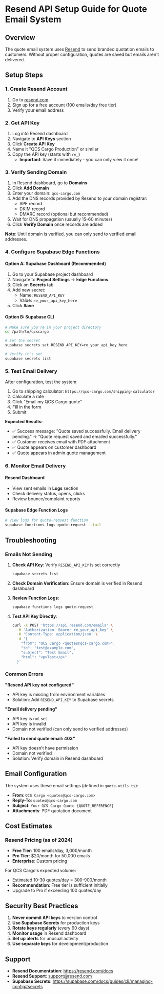 # Resend API Setup Guide for Quote Email System

## Overview
The quote email system uses [Resend](https://resend.com) to send branded quotation emails to customers. Without proper configuration, quotes are saved but emails aren't delivered.

## Setup Steps

### 1. Create Resend Account
1. Go to [resend.com](https://resend.com)
2. Sign up for a free account (100 emails/day free tier)
3. Verify your email address

### 2. Get API Key
1. Log into Resend dashboard
2. Navigate to **API Keys** section
3. Click **Create API Key**
4. Name it "QCS Cargo Production" or similar
5. Copy the API key (starts with `re_`)
   - **Important**: Save it immediately - you can only view it once!

### 3. Verify Sending Domain
1. In Resend dashboard, go to **Domains**
2. Click **Add Domain**
3. Enter your domain: `qcs-cargo.com`
4. Add the DNS records provided by Resend to your domain registrar:
   - SPF record
   - DKIM record  
   - DMARC record (optional but recommended)
5. Wait for DNS propagation (usually 15-60 minutes)
6. Click **Verify Domain** once records are added

**Note**: Until domain is verified, you can only send to verified email addresses.

### 4. Configure Supabase Edge Functions

#### Option A: Supabase Dashboard (Recommended)
1. Go to your Supabase project dashboard
2. Navigate to **Project Settings** → **Edge Functions**
3. Click on **Secrets** tab
4. Add new secret:
   - Name: `RESEND_API_KEY`
   - Value: `re_your_api_key_here`
5. Click **Save**

#### Option B: Supabase CLI
```bash
# Make sure you're in your project directory
cd /path/to/qcscargo

# Set the secret
supabase secrets set RESEND_API_KEY=re_your_api_key_here

# Verify it's set
supabase secrets list
```

### 5. Test Email Delivery

After configuration, test the system:

1. Go to shipping calculator: `https://qcs-cargo.com/shipping-calculator`
2. Calculate a rate
3. Click "Email my QCS Cargo quote"
4. Fill in the form
5. Submit

**Expected Results:**
- ✅ Success message: "Quote saved successfully. Email delivery pending." → "Quote request saved and emailed successfully."
- ✅ Customer receives email with PDF attachment
- ✅ Quote appears on customer dashboard
- ✅ Quote appears in admin quote management

### 6. Monitor Email Delivery

#### Resend Dashboard
- View sent emails in **Logs** section
- Check delivery status, opens, clicks
- Review bounce/complaint reports

#### Supabase Edge Function Logs
```bash
# View logs for quote-request function
supabase functions logs quote-request --tail
```

## Troubleshooting

### Emails Not Sending
1. **Check API Key**: Verify `RESEND_API_KEY` is set correctly
   ```bash
   supabase secrets list
   ```

2. **Check Domain Verification**: Ensure domain is verified in Resend dashboard

3. **Review Function Logs**:
   ```bash
   supabase functions logs quote-request
   ```

4. **Test API Key Directly**:
   ```bash
   curl -X POST 'https://api.resend.com/emails' \
     -H 'Authorization: Bearer re_your_api_key' \
     -H 'Content-Type: application/json' \
     -d '{
       "from": "QCS Cargo <quotes@qcs-cargo.com>",
       "to": "test@example.com",
       "subject": "Test Email",
       "html": "<p>Test</p>"
     }'
   ```

### Common Errors

**"Resend API key not configured"**
- API key is missing from environment variables
- Solution: Add `RESEND_API_KEY` to Supabase secrets

**"Email delivery pending"**
- API key is not set
- API key is invalid
- Domain not verified (can only send to verified addresses)

**"Failed to send quote email: 403"**
- API key doesn't have permission
- Domain not verified
- Solution: Verify domain in Resend dashboard

## Email Configuration

The system uses these email settings (defined in `quote-utils.ts`):

- **From**: `QCS Cargo <quotes@qcs-cargo.com>`
- **Reply-To**: `quotes@qcs-cargo.com`
- **Subject**: `Your QCS Cargo Quote {QUOTE_REFERENCE}`
- **Attachments**: PDF quotation document

## Cost Estimates

### Resend Pricing (as of 2024)
- **Free Tier**: 100 emails/day, 3,000/month
- **Pro Tier**: $20/month for 50,000 emails
- **Enterprise**: Custom pricing

For QCS Cargo's expected volume:
- Estimated 10-30 quotes/day = 300-900/month
- **Recommendation**: Free tier is sufficient initially
- Upgrade to Pro if exceeding 100 quotes/day

## Security Best Practices

1. **Never commit API keys** to version control
2. **Use Supabase Secrets** for production keys
3. **Rotate keys regularly** (every 90 days)
4. **Monitor usage** in Resend dashboard
5. **Set up alerts** for unusual activity
6. **Use separate keys** for development/production

## Support

- **Resend Documentation**: https://resend.com/docs
- **Resend Support**: support@resend.com
- **Supabase Secrets**: https://supabase.com/docs/guides/cli/managing-config#secrets